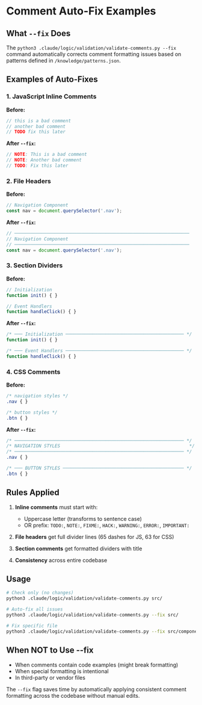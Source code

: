 # Comment Auto-Fix Examples

## What `--fix` Does

The `python3 .claude/logic/validation/validate-comments.py --fix` command automatically corrects comment formatting issues based on patterns defined in `/knowledge/patterns.json`.

## Examples of Auto-Fixes

### 1. JavaScript Inline Comments
**Before:**
```javascript
// this is a bad comment
// another bad comment
// TODO fix this later
```

**After `--fix`:**
```javascript
// NOTE: This is a bad comment
// NOTE: Another bad comment
// TODO: Fix this later
```

### 2. File Headers
**Before:**
```javascript
// Navigation Component
const nav = document.querySelector('.nav');
```

**After `--fix`:**
```javascript
// ─────────────────────────────────────────────────────────────────
// Navigation Component
// ─────────────────────────────────────────────────────────────────
const nav = document.querySelector('.nav');
```

### 3. Section Dividers
**Before:**
```javascript
// Initialization
function init() { }

// Event Handlers
function handleClick() { }
```

**After `--fix`:**
```javascript
/* ─── Initialization ──────────────────────────────────────────── */
function init() { }

/* ─── Event Handlers ──────────────────────────────────────────── */
function handleClick() { }
```

### 4. CSS Comments
**Before:**
```css
/* navigation styles */
.nav { }

/* button styles */
.btn { }
```

**After `--fix`:**
```css
/* ─────────────────────────────────────────────────────────────── */
/* NAVIGATION STYLES                                                */
/* ─────────────────────────────────────────────────────────────── */
.nav { }

/* ─── BUTTON STYLES ───────────────────────────────────────────── */
.btn { }
```

## Rules Applied

1. **Inline comments** must start with:
   - Uppercase letter (transforms to sentence case)
   - OR prefix: `TODO:`, `NOTE:`, `FIXME:`, `HACK:`, `WARNING:`, `ERROR:`, `IMPORTANT:`

2. **File headers** get full divider lines (65 dashes for JS, 63 for CSS)

3. **Section comments** get formatted dividers with title

4. **Consistency** across entire codebase

## Usage

```bash
# Check only (no changes)
python3 .claude/logic/validation/validate-comments.py src/

# Auto-fix all issues
python3 .claude/logic/validation/validate-comments.py --fix src/

# Fix specific file
python3 .claude/logic/validation/validate-comments.py --fix src/components/nav.js
```

## When NOT to Use --fix

- When comments contain code examples (might break formatting)
- When special formatting is intentional
- In third-party or vendor files

The `--fix` flag saves time by automatically applying consistent comment formatting across the codebase without manual edits.